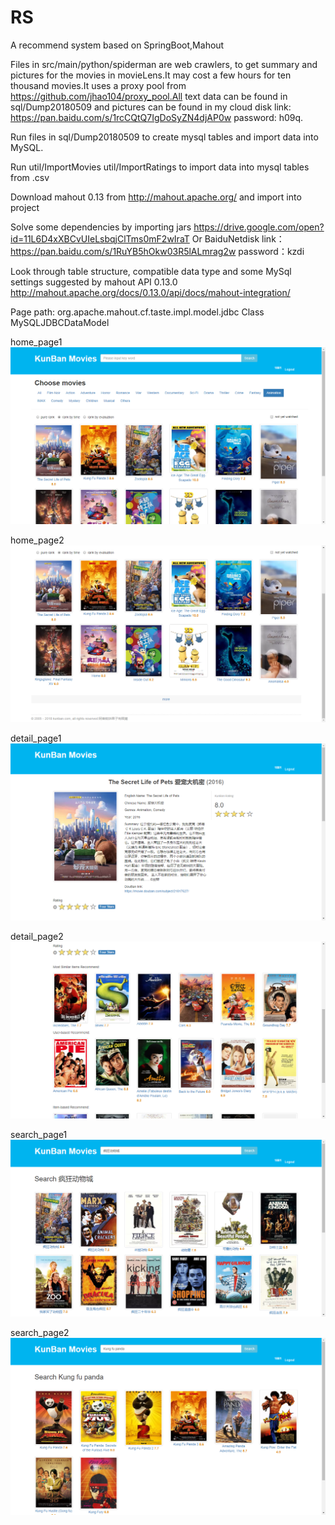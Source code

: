 # RS
A recommend system based on SpringBoot,Mahout

Files in src/main/python/spiderman are web crawlers, to get summary and pictures for the
movies in movieLens.It may cost a few hours for ten thousand movies.It uses a proxy pool
from https://github.com/jhao104/proxy_pool.All text data can be found in sql/Dump20180509
and pictures can be found in my cloud disk link: https://pan.baidu.com/s/1rcCQtQ7IgDoSyZN4djAP0w
password: h09q.

Run files in sql/Dump20180509 to create mysql tables and import data into MySQL.

Run util/ImportMovies util/ImportRatings to import data into mysql tables from .csv

Download mahout 0.13 from http://mahout.apache.org/ and import into project

Solve some dependencies by importing jars https://drive.google.com/open?id=11L6D4xXBCvUIeLsbqjClTms0mF2wIraT
Or BaiduNetdisk link：https://pan.baidu.com/s/1RuYB5hOkw03R5lALmrag2w password：kzdi

Look through table structure, compatible data type and some MySql settings
suggested by mahout API 0.13.0
http://mahout.apache.org/docs/0.13.0/api/docs/mahout-integration/

Page path:
  org.apache.mahout.cf.taste.impl.model.jdbc
    Class MySQLJDBCDataModel

home_page1
![Alt text](https://github.com/Daemoonn/RS/raw/master/screen_shots/home_page1.png)

home_page2
![Alt text](https://github.com/Daemoonn/RS/raw/master/screen_shots/home_page2.png)

detail_page1
![Alt text](https://github.com/Daemoonn/RS/raw/master/screen_shots/detail_page1.png)

detail_page2
![Alt text](https://github.com/Daemoonn/RS/raw/master/screen_shots/detail_page2.png)

search_page1
![Alt text](https://github.com/Daemoonn/RS/raw/master/screen_shots/search_page1.png)

search_page2
![Alt text](https://github.com/Daemoonn/RS/raw/master/screen_shots/search_page2.png)
